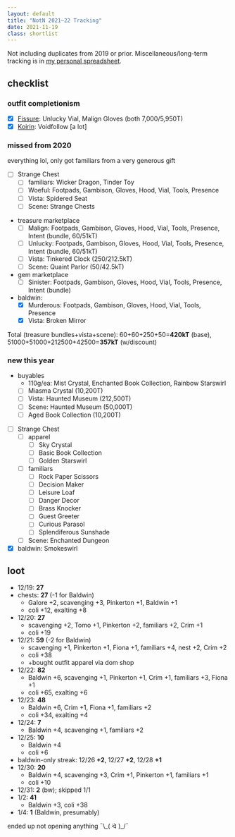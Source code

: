 ```yaml
---
layout: default
title: "NotN 2021–22 Tracking"
date: 2021-11-19
class: shortlist
---
```

Not including duplicates from 2019 or prior. Miscellaneous/long-term tracking is in [my personal spreadsheet](https://docs.google.com/spreadsheets/d/1-mLVoA-2ItW951fS9JMNEpV1myB50YQLFdc545EiBGU/edit?usp=sharing).

## checklist

### outfit completionism
- [x] [Fissure](https://www1.flightrising.com/dragon/48734092): Unlucky Vial, Malign Gloves (both 7,000/5,950T)
- [x] [Koirin](https://www1.flightrising.com/dragon/72694252): Voidfollow \[a lot]

### missed from 2020
everything lol, only got familiars from a very generous gift

- [ ] Strange Chest
	- [ ] familiars: Wicker Dragon, Tinder Toy
	- [ ] Woeful: Footpads, Gambison, Gloves, Hood, Vial, Tools, Presence
	- [ ] Vista: Spidered Seat
	- [ ] Scene: Strange Chests
- treasure marketplace
	- [ ] Malign: Footpads, Gambison, Gloves, Hood, Vial, Tools, Presence, Intent (bundle, 60/51kT)
	- [ ] Unlucky: Footpads, Gambison, Gloves, Hood, Vial, Tools, Presence, Intent (bundle, 60/51kT)
	- [ ] Vista: Tinkered Clock (250/212.5kT)
	- [ ] Scene: Quaint Parlor (50/42.5kT)
- gem marketplace
	- [ ] Sinister: Footpads, Gambison, Gloves, Hood, Vial, Tools, Presence, Intent (bundle)
- baldwin:
	- [x] Murderous: Footpads, Gambison, Gloves, Hood, Vial, Tools, Presence
	- [x] Vista: Broken Mirror

<span class="sc">Total</span> (treasure bundles+vista+scene): 60+60+250+50=<b>420kT</b> (base), 51000+51000+212500+42500=<b>357kT</b> (w/discount)

### new this year

- buyables
	- 110g/ea: Mist Crystal, Enchanted Book Collection, Rainbow Starswirl
	- [ ] Miasma Crystal (10,200T)
	- [ ] Vista: Haunted Museum (212,500T)
	- [ ] Scene: Haunted Museum (50,000T)
	- [ ] Aged Book Collection (10,200T)
- [ ] Strange Chest
	- [ ] apparel
		- [ ] Sky Crystal
		- [ ] Basic Book Collection
		- [ ] Golden Starswirl
	- [ ] familiars
		- [ ] Rock Paper Scissors
		- [ ] Decision Maker
		- [ ] Leisure Loaf
		- [ ] Danger Decor
		- [ ] Brass Knocker
		- [ ] Guest Greeter
		- [ ] Curious Parasol
		- [ ] Splendiferous Sunshade
	- [ ] Scene: Enchanted Dungeon
- [x] baldwin: Smokeswirl

## loot
- 12/19: <b>27</b>
- chests: <b>27</b> (-1 for Baldwin)
	- Galore +2, scavenging +3, Pinkerton +1, Baldwin +1
	- coli +12, exalting +8
- 12/20: <b>27</b>
	- scavenging +2, Tomo +1, Pinkerton +2, familiars +2, Crim +1
	- coli +19
- 12/21: <b>59</b> (-2 for Baldwin)
	- scavenging +1, Pinkerton +1, Fiona +1, familiars +4, nest +2, Crim +2
	- coli +38
	- +bought outfit apparel via dom shop
- 12/22: <b>82</b>
	- Baldwin +6, scavenging +1, Pinkerton +1, Crim +1, familiars +3, Fiona +1
	- coli +65, exalting +6
- 12/23: <b>48</b>
	- Baldwin +6, Crim +1, Fiona +1, familiars +2
	- coli +34, exalting +4
- 12/24: <b>7</b>
	- Baldwin +4, scavenging +1, familiars +2
- 12/25: <b>10</b>
	- Baldwin +4
	- coli +6
- baldwin-only streak: 12/26 <b>+2</b>, 12/27 <b>+2</b>, 12/28 <b>+1</b>
- 12/30: <b>20</b>
	- Baldwin +4, scavenging +3, Crim +1, Pinkerton +1, familiars +1
	- coli +10
- 12/31: <b>2</b> (bw); skipped 1/1
- 1/2: <b>41</b>
	- Baldwin +3, coli +38
- 1/4: <b>1</b> (Baldwin, presumably)

ended up not opening anything ¯\\\_( ᐛ )_/¯
